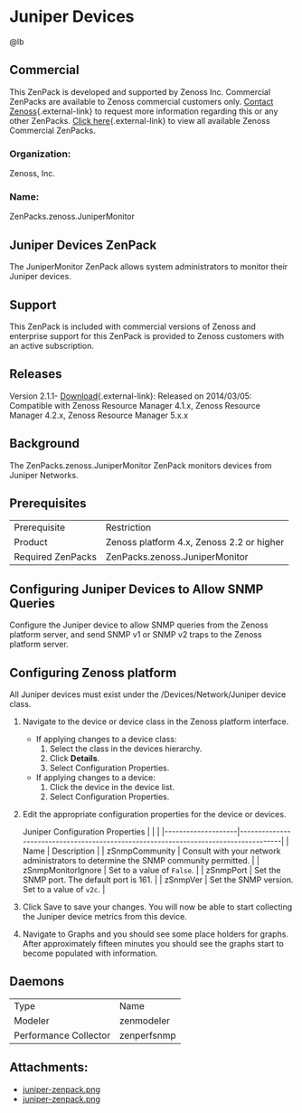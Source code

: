 # Juniper Devices

@lb[](img/zenpack-juniper-zenpack.png)

## Commercial

This ZenPack is developed and supported by Zenoss Inc. Commercial
ZenPacks are available to Zenoss commercial customers only. [Contact Zenoss](https://tryit.zenoss.com/zenpack-contact){.external-link} to
request more information regarding this or any other ZenPacks. [Click here](https://zenoss.com/product/zenpacks?f%5B0%5D=im_field_zenpack_category:1046){.external-link} to
view all available Zenoss Commercial ZenPacks.

### Organization:

Zenoss, Inc.

### Name:

ZenPacks.zenoss.JuniperMonitor

## Juniper Devices ZenPack

The JuniperMonitor ZenPack allows system administrators to monitor their
Juniper devices.

## Support

This ZenPack is included with commercial versions of Zenoss and
enterprise support for this ZenPack is provided to Zenoss customers with
an active subscription.

## Releases

Version 2.1.1- [Download](https://zenoss.leapfile.net/){.external-link}:   Released on 2014/03/05:   Compatible with Zenoss Resource Manager 4.1.x, Zenoss Resource
    Manager 4.2.x, Zenoss Resource Manager 5.x.x

## Background

The ZenPacks.zenoss.JuniperMonitor ZenPack monitors devices from Juniper
Networks.

## Prerequisites

|                   |                                           |
|-------------------|-------------------------------------------|
| Prerequisite      | Restriction                               |
| Product           | Zenoss platform 4.x, Zenoss 2.2 or higher |
| Required ZenPacks | ZenPacks.zenoss.JuniperMonitor            |

## Configuring Juniper Devices to Allow SNMP Queries

Configure the Juniper device to allow SNMP queries from the Zenoss
platform server, and send SNMP v1 or SNMP v2 traps to the Zenoss
platform server.

## Configuring Zenoss platform

All Juniper devices must exist under the /Devices/Network/Juniper device
class.

1.  Navigate to the device or device class in the Zenoss platform
    interface.
    -   If applying changes to a device class:
        1.  Select the class in the devices hierarchy.
        2.  Click **Details**.
        3.  Select Configuration Properties.
    -   If applying changes to a device:
        1.  Click the device in the device list.
        2.  Select Configuration Properties.
2.  Edit the appropriate configuration properties for the device or
    devices.

    Juniper Configuration Properties
    |                    |                                                                                     |
    |--------------------|-------------------------------------------------------------------------------------|
    | Name               | Description                                                                         |
    | zSnmpCommunity     | Consult with your network administrators to determine the SNMP community permitted. |
    | zSnmpMonitorIgnore | Set to a value of `False`.                                                          |
    | zSnmpPort          | Set the SNMP port. The default port is 161.                                         |
    | zSnmpVer           | Set the SNMP version. Set to a value of `v2c`.                                      |

3.  Click Save to save your changes. You will now be able to start
    collecting the Juniper device metrics from this device.
4.  Navigate to Graphs and you should see some place holders for graphs.
    After approximately fifteen minutes you should see the graphs start
    to become populated with information.

## Daemons

|                       |             |
|-----------------------|-------------|
| Type                  | Name        |
| Modeler               | zenmodeler  |
| Performance Collector | zenperfsnmp |

## Attachments:

-   [juniper-zenpack.png](img/zenpack-juniper-zenpack.png)
-   [juniper-zenpack.png](img/zenpack-juniper-zenpack.png)

